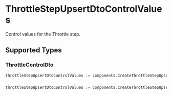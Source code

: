 # ThrottleStepUpsertDtoControlValues

Control values for the Throttle step.


## Supported Types

### ThrottleControlDto

```go
throttleStepUpsertDtoControlValues := components.CreateThrottleStepUpsertDtoControlValuesThrottleControlDto(components.ThrottleControlDto{/* values here */})
```

### 

```go
throttleStepUpsertDtoControlValues := components.CreateThrottleStepUpsertDtoControlValuesMapOfAny(map[string]any{/* values here */})
```

